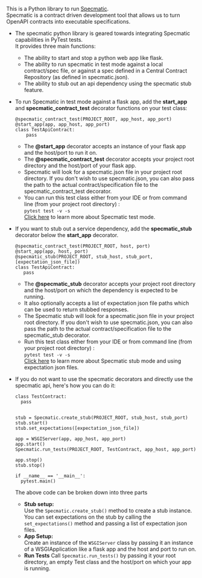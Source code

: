 This is a Python library to run [Specmatic](https://specmatic.in).  
Specmatic is a contract driven development tool that allows us to turn OpenAPI contracts into executable specifications.


- The specmatic python library is geared towards integrating Specmatic capabilities in PyTest tests.  
  It provides three main functions:
  - The ability to start and stop a python web app like flask.
  - The ability to run specmatic in test mode against a local contract/spec file, or against a spec defined in a Central Contract Repository (as defined in specmatic.json).
  - The ability to stub out an api dependency using the specmatic stub feature.


- To run Specmatic in test mode against a flask app, add the **start_app** and **specmatic_contract_test** decorator functions on your test class:
    ``````
    @specmatic_contract_test(PROJECT_ROOT, app_host, app_port)
    @start_app(app, app_host, app_port)
    class TestApiContract:
        pass
    ``````

    - The **@start_app** decorator accepts an instance of your flask app and the host/port to run it on.
    - The **@specmatic_contract_test** decorator accepts your project root directory and the host/port of your flask app.
    - Specmatic will look for a specmatic.json file in your project root directory.
      If you don't wish to use specmatic.json, you can also pass the path to the actual contract/specification file to the specmatic_contract_test decorator.
    - You can run this test class either from your IDE or from command line (from your project root directory) :   
       ``````pytest test -v -s``````  
      [Click here](https://specmatic.in/documentation/contract_tests.html) to learn more about Specmatic test mode.


- If you want to stub out a service dependency, add the **specmatic_stub** decorator below the **start_app** decorator.
    ``````
    @specmatic_contract_test(PROJECT_ROOT, host, port)
    @start_app(app, host, port)
    @specmatic_stub(PROJECT_ROOT, stub_host, stub_port, [expectation_json_file])
    class TestApiContract:
       pass
    ``````
  
    - The **@specmatic_stub** decorator accepts your project root directory and the host/port on which the dependency is expected to be running.
    - It also optionally accepts a list of expectation json file paths which can be used to return stubbed responses.  
    - The Specmatic stub will look for a specmatic.json file in your project root directory.
      If you don't wish to use specmatic.json, you can also pass the path to the actual contract/specification file to the specmatic_stub decorator.
    - Run this test class either from your IDE or from command line (from your project root directory) :   
       ``````pytest test -v -s``````  
      [Click here](https://specmatic.in/documentation/service_virtualization_tutorial.html) to learn more about Specmatic stub mode and using expectation json files.

- If you do not want to use the specmatic decorators and directly use the specmatic api, here's how you can do it:
  ``````
  class TestContract:
    pass


  stub = Specmatic.create_stub(PROJECT_ROOT, stub_host, stub_port)
  stub.start()
  stub.set_expectations([expectation_json_file])

  app = WSGIServer(app, app_host, app_port)
  app.start()
  Specmatic.run_tests(PROJECT_ROOT, TestContract, app_host, app_port)

  app.stop()
  stub.stop()
  
  if __name__ == '__main__':
    pytest.main()
  ``````
  
  The above code can be broken down into three parts
  - **Stub setup:**  
     Use the ``````Specmatic.create_stub()`````` method to create a stub instance.  
     You can set expectations on the stub by calling the ``````set_expectations()`````` method and passing a list of expectation json files.
  - **App Setup:**  
    Create an instance of the ``````WSGIServer`````` class by passing it an instance of a WSGIApplication like a flask app and the host and port to run on.
  - **Run Tests**
    Call ``````Specmatic.run_tests()`````` by passing it your root directory, an empty Test class and the host/port on which your app is running.
          
        
        

    
   